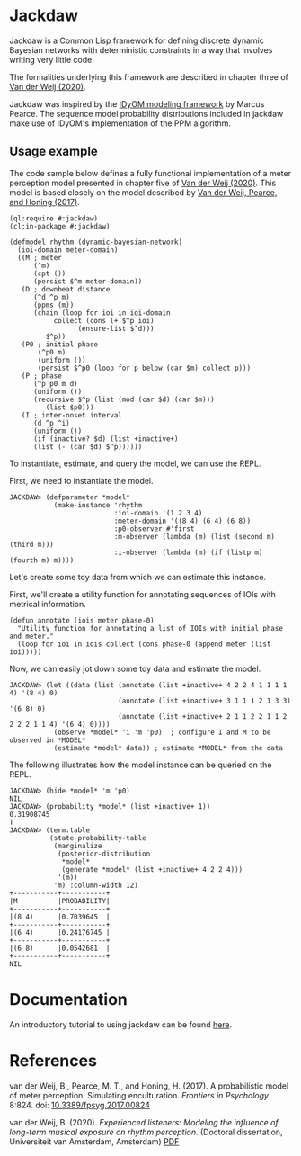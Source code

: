 # Jackdaw

Jackdaw is a Common Lisp framework for defining discrete dynamic Bayesian networks with deterministic constraints in a way that involves writing very little code.

The formalities underlying this framework are described in chapter three of [Van der Weij (2020)](#vdweij2020).

Jackdaw was inspired by the [IDyOM modeling framework](https://github.com/mtpearce/idyom) by Marcus Pearce. 
The sequence model probability distributions included in jackdaw make use of IDyOM's implementation of the PPM algorithm.

## Usage example

The code sample below defines a fully functional implementation of a meter perception model presented in chapter five of [Van der Weij (2020)](#vdweij2020).
This model is based closely on the model described by [Van der Weij, Pearce, and Honing (2017)](#vdweij2017).

```common-lisp
(ql:require #:jackdaw)
(cl:in-package #:jackdaw)

(defmodel rhythm (dynamic-bayesian-network)
  (ioi-domain meter-domain)
  ((M ; meter
      (^m)
      (cpt ())
      (persist $^m meter-domain))
   (D ; downbeat distance
      (^d ^p m)
      (ppms (m))
      (chain (loop for ioi in ioi-domain
		   collect (cons (+ $^p ioi)
				 (ensure-list $^d)))
	     $^p))
   (P0 ; initial phase
       (^p0 m)
       (uniform ())
       (persist $^p0 (loop for p below (car $m) collect p)))
   (P ; phase
      (^p p0 m d)
      (uniform ())
      (recursive $^p (list (mod (car $d) (car $m)))
		 (list $p0)))
   (I ; inter-onset interval
      (d ^p ^i)
      (uniform ())
      (if (inactive? $d) (list +inactive+)
	  (list (- (car $d) $^p))))))
```

To instantiate, estimate, and query the model, we can use the REPL.

First, we need to instantiate the model.

```common-lisp
JACKDAW> (defparameter *model*
           (make-instance 'rhythm
                          :ioi-domain '(1 2 3 4)
                          :meter-domain '((8 4) (6 4) (6 8))
                          :p0-observer #'first
                          :m-observer (lambda (m) (list (second m) (third m)))
                          :i-observer (lambda (m) (if (listp m) (fourth m) m))))
````

Let's create some toy data from which we can estimate this instance.

First, we'll create a utility function for annotating sequences of IOIs with metrical information.

```common-lisp
(defun annotate (iois meter phase-0)
  "Utility function for annotating a list of IOIs with initial phase and meter."
  (loop for ioi in iois collect (cons phase-0 (append meter (list ioi)))))
```

Now, we can easily jot down some toy data and estimate the model.

```common-lisp
JACKDAW> (let ((data (list (annotate (list +inactive+ 4 2 2 4 1 1 1 1 4) '(8 4) 0)
                           (annotate (list +inactive+ 3 1 1 1 2 1 3 3) '(6 8) 0)
                           (annotate (list +inactive+ 2 1 1 2 2 1 1 2 2 2 2 1 1 4) '(6 4) 0))))
           (observe *model* 'i 'm 'p0)  ; configure I and M to be observed in *MODEL*
           (estimate *model* data)) ; estimate *MODEL* from the data
```

The following illustrates how the model instance can be queried on the REPL.

```common-lisp
JACKDAW> (hide *model* 'm 'p0)
NIL
JACKDAW> (probability *model* (list +inactive+ 1))
0.31908745
T
JACKDAW> (term:table 
          (state-probability-table
           (marginalize 
            (posterior-distribution
             *model*
             (generate *model* (list +inactive+ 4 2 2 4)))
            '(m))
           'm) :column-width 12)
+-----------+-----------+
|M          |PROBABILITY|
+-----------+-----------+
|(8 4)      |0.7039645  |
+-----------+-----------+
|(6 4)      |0.24176745 |
+-----------+-----------+
|(6 8)      |0.0542681  |
+-----------+-----------+
NIL
```

# Documentation

An introductory tutorial to using jackdaw can be found [here](https://github.com/experiencedlisteners/jackdaw-tutorial).

# References

<a id="vdweij2017">van der Weij, B., Pearce, M. T., and Honing, H. (2017). A probabilistic model of meter perception: Simulating enculturation. *Frontiers in Psychology*. 8:824. doi: [10.3389/fpsyg.2017.00824](https://dx.doi.org/10.3389/fpsyg.2017.00824)

<a id="vdweij2020">van der Weij, B. (2020). *Experienced listeners: Modeling the influence of long-term musical exposure on rhythm perception.* (Doctoral dissertation, Universiteit van Amsterdam, Amsterdam) [PDF](https://hdl.handle.net/11245.1/dd3e25aa-6006-486e-afcf-c0692e0afacd)
